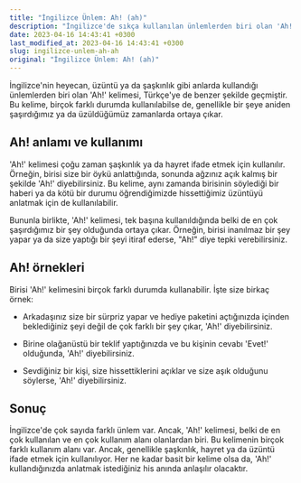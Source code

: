 ```yaml
---
title: "İngilizce Ünlem: Ah! (ah)"
description: "İngilizce'de sıkça kullanılan ünlemlerden biri olan 'Ah!' kelimesi ve kullanım alanları hakkında bilgilendirici bir yazı."
date: 2023-04-16 14:43:41 +0300
last_modified_at: 2023-04-16 14:43:41 +0300
slug: ingilizce-unlem-ah-ah
original: "İngilizce Ünlem: Ah! (ah)"
---
```

İngilizce'nin heyecan, üzüntü ya da şaşkınlık gibi anlarda kullandığı ünlemlerden biri olan 'Ah!' kelimesi, Türkçe'ye de benzer şekilde geçmiştir. Bu kelime, birçok farklı durumda kullanılabilse de, genellikle bir şeye aniden şaşırdığımız ya da üzüldüğümüz zamanlarda ortaya çıkar.

## Ah! anlamı ve kullanımı

'Ah!' kelimesi çoğu zaman şaşkınlık ya da hayret ifade etmek için kullanılır. Örneğin, birisi size bir öykü anlattığında, sonunda ağzınız açık kalmış bir şekilde 'Ah!' diyebilirsiniz. Bu kelime, aynı zamanda birisinin söylediği bir haberi ya da kötü bir durumu öğrendiğimizde hissettiğimiz üzüntüyü anlatmak için de kullanılabilir.

Bununla birlikte, 'Ah!' kelimesi, tek başına kullanıldığında belki de en çok şaşırdığımız bir şey olduğunda ortaya çıkar. Örneğin, birisi inanılmaz bir şey yapar ya da size yaptığı bir şeyi itiraf ederse, "Ah!" diye tepki verebilirsiniz.

## Ah! örnekleri

Birisi 'Ah!' kelimesini birçok farklı durumda kullanabilir. İşte size birkaç örnek:

- Arkadaşınız size bir sürpriz yapar ve hediye paketini açtığınızda içinden beklediğiniz şeyi değil de çok farklı bir şey çıkar, 'Ah!' diyebilirsiniz.

- Birine olağanüstü bir teklif yaptığınızda ve bu kişinin cevabı 'Evet!' olduğunda, 'Ah!' diyebilirsiniz.

- Sevdiğiniz bir kişi, size hissettiklerini açıklar ve size aşık olduğunu söylerse, 'Ah!' diyebilirsiniz.

## Sonuç

İngilizce'de çok sayıda farklı ünlem var. Ancak, 'Ah!' kelimesi, belki de en çok kullanılan ve en çok kullanım alanı olanlardan biri. Bu kelimenin birçok farklı kullanım alanı var. Ancak, genellikle şaşkınlık, hayret ya da üzüntü ifade etmek için kullanılıyor. Her ne kadar basit bir kelime olsa da, 'Ah!' kullandığınızda anlatmak istediğiniz his anında anlaşılır olacaktır.